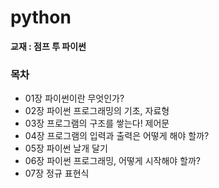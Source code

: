 # python

**교재 : 점프 투 파이썬**

### 목차

<ul>
  <li>01장 파이썬이란 무엇인가?
  <li>02장 파이썬 프로그래밍의 기초, 자료형
  <li>03장 프로그램의 구조를 쌓는다! 제어문
  <li>04장 프로그램의 입력과 출력은 어떻게 해야 할까?
  <li>05장 파이썬 날개 달기
  <li>06장 파이썬 프로그래밍, 어떻게 시작해야 할까?
  <li>07장 정규 표현식
